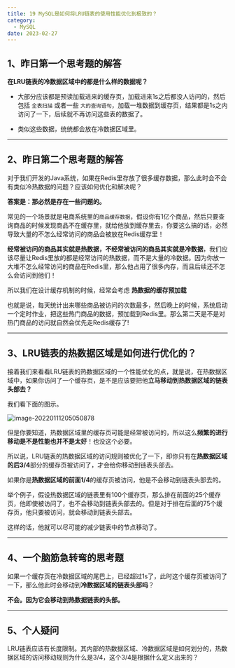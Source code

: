 ```yaml
---
title: 19 MySQL是如何将LRU链表的使用性能优化到极致的？
category:
  - MySQL
date: 2023-02-27
---
```


<!-- more -->


## 1、昨日第一个思考题的解答

**在LRU链表的冷数据区域中的都是什么样的数据呢？**

- 大部分应该都是预读加载进来的缓存页，加载进来1s之后都没人访问的，然后包括 `全表扫描` 或者一些 `大的查询语句`，加载一堆数据到缓存页，结果都是1s之内访问了一下，后续就不再访问这些表的数据了。

- 类似这些数据，统统都会放在冷数据区域里。



---

## 2、昨日第二个思考题的解答

对于我们开发的Java系统，如果在Redis里存放了很多缓存数据，那么此时会不会有类似冷热数据的问题？应该如何优化和解决呢？

**答案是：那必然是存在一些问题的。**

常见的一个场景就是电商系统里的`商品缓存数据`，假设你有1亿个商品，然后只要查询商品的时候发现商品不在缓存里，就给他放到缓存里去，你要这么搞的话，必然导致大量的不怎么经常访问的商品会被放在Redis缓存里！

**经常被访问的商品其实就是热数据，不经常被访问的商品其实就是冷数据**，我们应该尽量让Redis里放的都是经常访问的热数据，而不是大量的冷数据。因为你放一大堆不怎么经常访问的商品在Redis里，那么他占用了很多内存，而且后续还不怎么会访问到他们！

所以我们在设计缓存机制的时候，经常会考虑 **热数据的缓存预加载**

也就是说，每天统计出来哪些商品被访问的次数最多，然后晚上的时候，系统启动一个定时作业，把这些热门商品的数据，预加载到Redis里。那么第二天是不是对热门商品的访问就自然会优先走Redis缓存了!

---

## 3、LRU链表的热数据区域是如何进行优化的？

接着我们来看看LRU链表的热数据区域的一个性能优化的点，就是说，在热数据区域中，如果你访问了一个缓存页，是不是应该要把他**立马移动到热数据区域的链表头部去？**

我们看下面的图示。

<img src="https://studyimages.oss-cn-beijing.aliyuncs.com/img/mysql/01-33/202210201128370.png" alt="image-20220111205050878"/>

但是你要知道，热数据区域里的缓存页可能是经常被访问的，所以这么**频繁的进行移动是不是性能也并不是太好**！也没这个必要。

所以说，LRU链表的热数据区域的访问规则被优化了一下，即你只有在**热数据区域的后3/4**部分的缓存页被访问了，才会给你移动到链表头部去。

如果你是**热数据区域的前面1/4**的缓存页被访问，他是不会移动到链表头部去的。

举个例子，假设热数据区域的链表里有100个缓存页，那么排在前面的25个缓存页，他即使被访问了，也不会移动到链表头部去的。但是对于排在后面的75个缓存页，他只要被访问，就会移动到链表头部去。

这样的话，他就可以尽可能的减少链表中的节点移动了。

---

## 4、一个脑筋急转弯的思考题

如果一个缓存页在冷数据区域的尾巴上，已经超过1s了，此时这个缓存页被访问了一下，那么他此时会移动到**冷数据区域的链表头部吗**？

**不会。因为它会移动到热数据链表的头部。**



---

## 5、个人疑问

LRU链表应该有长度限制。其内部的热数据区域、冷数据区域是如何划分的，热数据区域的访问移动规则为什么是3/4，这个3/4是根据什么定义出来的？

